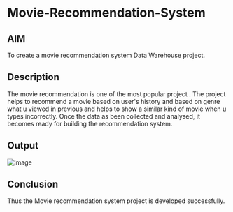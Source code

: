 # Movie-Recommendation-System
## AIM
 To create a movie recommendation system Data Warehouse project.
## Description 
 The movie recommendation is one of the most popular project . The project helps to recommend a movie based on user's history and based on genre what u viewed in previous and helps to show a similar kind of movie when u types incorrectly. Once the data as been collected and analysed, it becomes ready for building the recommendation system.
 ## Output
 ![image](https://user-images.githubusercontent.com/75235209/232288961-24dd1b1b-bc16-478b-9a54-bdcf32096747.png)
## Conclusion
 Thus the Movie recommendation system project is developed successfully.

 
